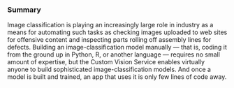 ### Summary

Image classification is playing an increasingly large role in industry as a means for automating such tasks as checking images uploaded to web sites for offensive content and inspecting parts rolling off assembly lines for defects. Building an image-classification model manually — that is, coding it from the ground up in Python, R, or another language — requires no small amount of expertise, but the Custom Vision Service enables virtually anyone to build sophisticated image-classification models. And once a model is built and trained, an app that uses it is only few lines of code away.